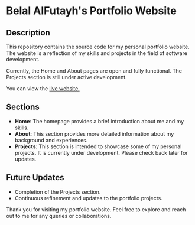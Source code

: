# Belal AlFutayh's Portfolio Website

## Description
This repository contains the source code for my personal portfolio website. The website is a reflection of my skills and projects in the field of software development.

Currently, the Home and About pages are open and fully functional. The Projects section is still under active development.

You can view the [live website.](https://portfolio-bilalftaieh.vercel.app)

## Sections
- **Home**:  The homepage provides a brief introduction about me and my skills.
- **About**: This section provides more detailed information about my background and experiences.
- **Projects**: This section is intended to showcase some of my personal projects. It is currently under development. Please check back later for updates.

## Future Updates
- Completion of the Projects section.
- Continuous refinement and updates to the portfolio projects.

Thank you for visiting my portfolio website. Feel free to explore and reach out to me for any queries or collaborations.
